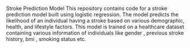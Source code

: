 Stroke Prediction Model
This repository contains code for a stroke prediction model built using logistic regression. The model predicts the likelihood of an individual having a stroke based on various demographic, health, and lifestyle factors.
This model is trained on a healthcare dataset containing various information of individuals like gender , previous stroke history, bmi , smoking status etc.
